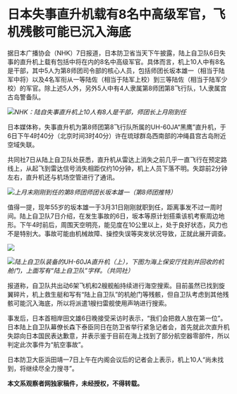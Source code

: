 # 日本失事直升机载有8名中高级军官，飞机残骸可能已沉入海底

据日本广播协会（NHK）7日报道，日本防卫省当天下午披露，陆上自卫队6日失事的直升机上载有包括中将在内的8名中高级军官。具体而言，机上10人中有8名是干部，其中5人为第8师团司令部的核心人员，包括师团长坂本雄一（相当于陆军中将）以及4名军衔从一等陆佐（相当于陆军上校）到三等陆佐（相当于陆军少校）的军官。除上述5人外，另外5人中有4人隶属第8师团第8飞行队，1人隶属宫古岛警备队。

![](https://inews.gtimg.com/newsapp_bt/0/15773318223/1000)_NHK：陆自失事直升机上10人有8人是干部，师团长上月刚到任_

日本媒体称，失事直升机为第8师团第8飞行队所属的UH-60JA“黑鹰”直升机，于6日下午4时40分（北京时间3时40分）许在琉球群岛西南部的冲绳县宫古岛附近空域失联。

共同社7日从陆上自卫队处获悉，直升机从雷达上消失之前几乎一直飞行在预定路线上，从起飞到雷达信号消失相距仅约10分钟，机上人员下落不明。失踪前2分钟左右，直升机还与机场空管进行了通讯。

![](https://inews.gtimg.com/newsapp_bt/0/15773318224/1000)_上月末刚刚到任的第8师团师团长坂本雄一（第8师团推特）_

值得一提，现年55岁的坂本雄一于3月31日刚刚就职到任，距离事发不过一周时间。陆上自卫队7日介绍，在发生事故的6日，坂本等原计划搭乘该机考察周边地形。下午4时前后，周围天空明亮，能见度在10公里以上，处于良好状态，风力也不是特别大。事故可能由机械故障、操控失误等突发状况导致，正就此展开调查。

![](https://inews.gtimg.com/newsapp_bt/0/15773318226/1000)

![](https://inews.gtimg.com/newsapp_bt/0/15773318227/1000)_陆上自卫队装备的UH-60JA直升机（上），下图为海上保安厅找到并回收的机舱门，上面写有“陆上自卫队”字样。（共同社）_

报道称，自卫队共出动6架飞机和2艘舰船持续进行海空搜索。目前虽然已找到旋翼碎片，机上救生艇和写有“陆上自卫队”的机舱门等残骸，但自卫队考虑到其他残骸可能沉入海底，所以将派遣1艘扫雷舰使用声呐进行搜索。

事发后，日本首相岸田文雄6日晚接受采访时表示，“我们会把救人放在第一位”。日本陆上自卫队幕僚长森下泰臣同日在防卫省举行紧急记者会，首先就此次直升机失踪向日本国民表达歉意，并表示鉴于目前在海上找到了部分航空器零部件，所以判定此次事件为“航空事故”。

日本防卫大臣浜田靖一7日上午在内阁会议后的记者会上表示，机上10人“尚未找到，将继续尽全力搜寻”。

**本文系观察者网独家稿件，未经授权，不得转载。**


